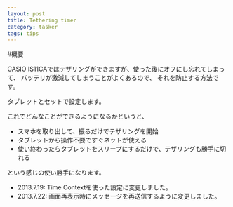 ```yaml
---
layout: post
title: Tethering timer
category: tasker
tags: tips
---
```


#概要

CASIO IS11CAではテザリングができますが、使った後にオフにし忘れてしまって、
バッテリが激減してしまうことがよくあるので、
それを防止する方法です。

タブレットとセットで設定します。

これでどんなことができるようになるかというと、

* スマホを取り出して、振るだけでテザリングを開始
* タブレットから操作不要ですぐネットが使える
* 使い終わったらタブレットをスリープにするだけで、テザリングも勝手に切れる

という感じの使い勝手になります。

* 2013.7.19: Time Contextを使った設定に変更しました。
* 2013.7.22: 画面再表示時にメッセージを再送信するように変更しました。
